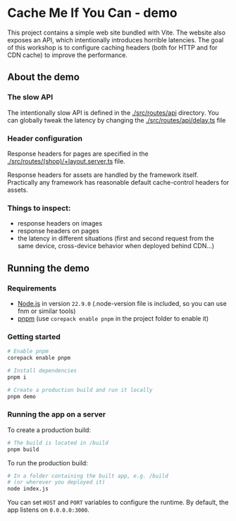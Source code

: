 # Cache Me If You Can - demo

This project contains a simple web site bundled with Vite. The website also exposes an API, which intentionally introduces horrible latencies. The goal of this workshop is to configure caching headers (both for HTTP and for CDN cache) to improve the performance.

## About the demo

### The slow API

The intentionally slow API is defined in the [./src/routes/api](./src/routes/api) directory. You can globally tweak the latency by changing the [./src/routes/api/delay.ts](./src/routes/api/delay.ts) file

### Header configuration

Response headers for pages are specified in the [./src/routes/(shop)/+layout.server.ts](<./src/routes/(shop)/+layout.server.ts>) file.

Response headers for assets are handled by the framework itself. Practically any framework has reasonable default cache-control headers for assets.

### Things to inspect:

- response headers on images
- response headers on pages
- the latency in different situations (first and second request from the same device, cross-device behavior when deployed behind CDN...)

## Running the demo

### Requirements

- [Node.js](https://nodejs.org/en) in version `22.9.0` (.node-version file is included, so you can use fnm or similar tools)
- [pnpm](https://pnpm.io/) (use `corepack enable pnpm` in the project folder to enable it)

### Getting started

```sh
# Enable pnpm
corepack enable pnpm

# Install dependencies
pnpm i

# Create a production build and run it locally
pnpm demo
```

### Running the app on a server

To create a production build:

```sh
# The build is located in /build
pnpm build
```

To run the production build:

```sh
# In a folder containing the built app, e.g. /build
# (or wherever you deployed it)
node index.js
```

You can set `HOST` and `PORT` variables to configure the runtime. By default, the app listens on `0.0.0.0:3000`.
